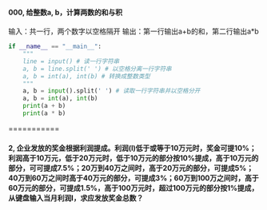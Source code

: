 ####  000, 给整数a, b，计算两数的和与积

输入：共一行，两个数字以空格隔开
输出：第一行输出a+b的和，第二行输出a*b
```python
if __name__ == "__main__":
    """
    line = input() # 读一行字符串
    a, b = line.split(' ') # 以空格分离一行字符串
    a, b = int(a), int(b) # 转换成整数类型
    """
    a, b = input().split(' ') # 读取一行字符串并以空格分开
    a, b = int(a), int(b)
    print(a + b)
    print(a * b)
```

===========
####  2, 企业发放的奖金根据利润提成。利润(I)低于或等于10万元时，奖金可提10%；利润高于10万元，低于20万元时，低于10万元的部分按10%提成，高于10万元的部分，可可提成7.5%；20万到40万之间时，高于20万元的部分，可提成5%；40万到60万之间时高于40万元的部分，可提成3%；60万到100万之间时，高于60万元的部分，可提成1.5%，高于100万元时，超过100万元的部分按1%提成，从键盘输入当月利润I，求应发放奖金总数？ 
